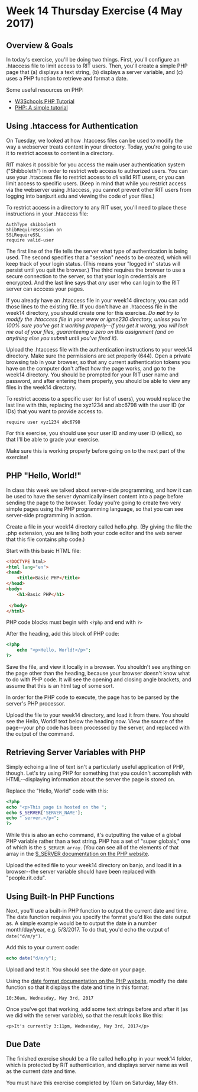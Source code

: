 # Week 14 Thursday Exercise (4 May 2017)

## Overview & Goals

In today's exercise, you'll be doing two things. First, you'll configure an .htaccess file to limit access to RIT users. Then, you'll create a simple PHP page that (a) displays a text string, (b) displays a server variable, and (c) uses a PHP function to retrieve and format a date.  

Some useful resources on PHP:
* [W3Schools PHP Tutorial](https://www.w3schools.com/php/php_intro.asp)
* [PHP: A simple tutorial](http://php.net/manual/en/tutorial.php) 


## Using .htaccess for Authentication

On Tuesday, we looked at how .htaccess files can be used to modify the way a webserver treats content in your directory. Today, you're going to use it to restrict access to content in a directory. 

RIT makes it possible for you access the main user authentication system ("Shibboleth") in order to restrict web access to authorized users. You can use your .htaccess file to restrict access to *all* valid RIT users, or you can limit access to specific users. (Keep in mind that while you restrict access via the webserver using .htaccess, you cannot prevent other RIT users from logging into banjo.rit.edu and viewing the code of your files.)

To restrict access in a directory to any RIT user, you'll need to place these instructions in your .htaccess file:

```
AuthType shibboleth
ShibRequireSession on
SSLRequireSSL
require valid-user
```

The first line of the file tells the server what type of authentication is being used. The second specifies that a "session" needs to be created, which will keep track of your login status. (This means your "logged in" status will persist until you quit the browser.) The third requires the browser to use a secure connection to the server, so that your login credentials are encrypted. And the last line says that *any* user who can login to the RIT server can acccess your pages. 

If you already have an .htaccess file in your week14 directory, you can add those lines to the existing file. If you don't have an .htaccess file in the week14 directory, you should create one for this exercise. *Do ***not*** try to modify the .htaccess file in your www or igme230 directory, unless you're 100% sure you've got it working properly--if you get it wrong, you will lock me out of your files, guaranteeing a zero on this assignment (and on anything else you submit until you've fixed it).*

Upload the .htaccess file with the authentication instructions to your week14 directory. Make sure the permissions are set properly (644). Open a private browsing tab in your browser, so that any current authentication tokens you have on the computer don't affect how the page works, and go to the week14 directory. You should be prompted for your RIT user name and password, and after entering them properly, you should be able to view any files in the week14 directory. 

To restrict access to a specific user (or list of users), you would replace the last line with this, replacing the xyz1234 and abc6798 with the user ID (or IDs) that you want to provide access to.

```
require user xyz1234 abc6798
```
For this exercise, you should use your user ID and my user ID (ellics), so that I'll be able to grade your exercise.

Make sure this is working properly before going on to the next part of the exercise!

## PHP "Hello, World!"

In class this week we talked about server-side programming, and how it can be used to have the server dynamically insert content into a page before sending the page to the browser. Today you're going to create two very simple pages using the PHP programming language, so that you can see server-side programming in action. 

Create a file in your week14 directory called hello.php. (By giving the file the .php extension, you are telling both your code editor and the web server that this file contains php code.) 

Start with this basic HTML file: 
```html
<!DOCTYPE html>
<html lang="en">
<head>
    <title>Basic PHP</title>
</head>
<body>
    <h1>Basic PHP</h1>
 
 </body>
</html>
```

PHP code blocks must begin with `<?php` and end with `?>`

After the heading, add this block of PHP code:

```php
<?php 
    echo "<p>Hello, World!</p>"; 
?> 
```

Save the file, and view it locally in a browser. You shouldn't see anything on the page other than the heading, because your browser doesn't know what to do with PHP code. It will see the opening and closing angle brackets, and assume that this is an html tag of some sort. 

In order for the PHP code to execute, the page has to be parsed by the server's PHP processor. 

Upload the file to your week14 directory, and load it from there. You should see the Hello, World! text below the heading now. View the source of the page--your php code has been processed by the server, and replaced with the output of the command. 

## Retrieving Server Variables with PHP

Simply echoing a line of text isn't a particularly useful application of PHP, though. Let's try using PHP for something that you couldn't accomplish with HTML--displaying information about the server the page is stored on. 

Replace the "Hello, World" code with this:

```php
<?php
echo "<p>This page is hosted on the ";
echo $_SERVER['SERVER_NAME'];
echo " server.</p>";
?>
```

While this is also an echo command, it's outputting the value of a global PHP variable rather than a text string. PHP has a set of "super globals," one of which is the `$_SERVER array`. (You can see all of the elements of that array in the [$_SERVER documentation on the PHP website](http://php.net/manual/en/reserved.variables.server.php).

Upload the edited file to your week14 directory on banjo, and load it in a browser--the server variable should have been replaced with "people.rit.edu". 

## Using Built-In PHP Functions

Next, you'll use a built-in PHP function to output the current date and time. The date function requires you specify the format you'd like the date output as. A simple example would be to output the date in a number month/day/year, e.g. 5/3/2017. To do that, you'd echo the output of `date("d/m/y")`. 

Add this to your current code:

```php
echo date("d/m/y");
```

Upload and test it. You should see the date on your page. 

Using the [date format documentation on the PHP website](http://php.net/manual/en/function.date.php), modify the date function so that it displays the date and time in this format:

`10:30am, Wednesday, May 3rd, 2017`

Once you've got that working, add some text strings before and after it (as we did with the server variable), so that the result looks like this:

`<p>It's currently 3:11pm, Wednesday, May 3rd, 2017</p>`


## Due Date
The finished exercise should be a file called hello.php in your week14 folder, which is protected by RIT authentication, and displays server name as well as the current date and time.

You must have this exercise completed by 10am on Saturday, May 6th. 